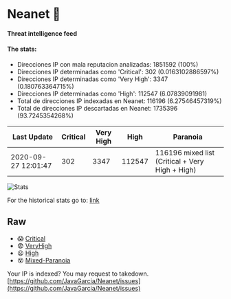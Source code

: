 # Neanet :hocho:
#### Threat intelligence feed
#### The stats:

- Direcciones IP con mala reputacion analizadas: 1851592 (100%)
- Direcciones IP determinadas como 'Critical':  302 (0.0163102886597%)
- Direcciones IP determinadas como 'Very High':  3347 (0.180763364715%)
- Direcciones IP determinadas como 'High':  112547 (6.07839091981)
- Total de direcciones IP indexadas en Neanet:  116196 (6.27546457319%)
- Total de direcciones IP descartadas en Neanet:  1735396 (93.7245354268%)

| Last Update | Critical | Very High | High | Paranoia |
| --- | --- | --- | --- | --- |
| 2020-09-27 12:01:47 | 302 | 3347 | 112547 | 116196 mixed list (Critical + Very High + High)|

![Stats](https://docs.google.com/spreadsheets/d/e/2PACX-1vSnaNMIXVabIpDJjufMlzH7poXnshF3mgd8Is1g9ytUEzVsP5my4Trn8f-xkoLLQ38xpL3HtmUexLo6/pubchart?oid=501124687&format=image)

For the historical stats go to: [link](/stats.csv)
## Raw
- :scream: [Critical](https://raw.githubusercontent.com/JavaGarcia/Neanet/master/blacklists/neanet_critical.txt)
- :fearful: [VeryHigh](https://raw.githubusercontent.com/JavaGarcia/Neanet/master/blacklists/neanet_veryHigh.txtt)
- :frowning: [High](https://raw.githubusercontent.com/JavaGarcia/Neanet/master/blacklists/neanet_high.txt)
- :dizzy_face: [Mixed-Paranoia](https://raw.githubusercontent.com/JavaGarcia/Neanet/master/blacklists/neanet_all.txt)


Your IP is indexed? You may request to takedown. [https://github.com/JavaGarcia/Neanet/issues](https://github.com/JavaGarcia/Neanet/issues)



























































































































































































































































































































































































































































































































































































































































































































































































































































































































































































































































































